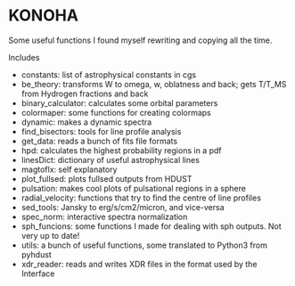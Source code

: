 # KONOHA

Some useful functions I found myself rewriting and copying all the time.

Includes
- constants: list of astrophysical constants in cgs
- be_theory: transforms W to omega, w, oblatness and back; gets T/T_MS from Hydrogen fractions and back
- binary_calculator: calculates some orbital parameters
- colormaper: some functions for creating colormaps
- dynamic: makes a dynamic spectra
- find_bisectors: tools for line profile analysis
- get_data: reads a bunch of fits file formats
- hpd: calculates the highest probability regions in a pdf
- linesDict: dictionary of useful astrophysical lines
- magtoflx: self explanatory
- plot_fullsed: plots fullsed outputs from HDUST
- pulsation: makes cool plots of pulsational regions in a sphere
- radial_velocity: functions that try to find the centre of line profiles
- sed_tools: Jansky to erg/s/cm2/micron, and vice-versa
- spec_norm: interactive spectra normalization
- sph_funcions: some functions I made for dealing with sph outputs. Not very up to date!
- utils: a bunch of useful functions, some translated to Python3 from pyhdust
- xdr_reader: reads and writes XDR files in the format used by the Interface
